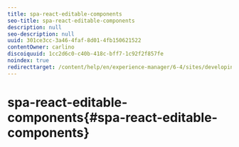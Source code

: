 ```yaml
---
title: spa-react-editable-components
seo-title: spa-react-editable-components
description: null
seo-description: null
uuid: 301ce3cc-3a46-4faf-8d01-4fb150621522
contentOwner: carlino
discoiquuid: 1cc2d6c0-c40b-418c-bff7-1c92f2f857fe
noindex: true
redirecttarget: /content/help/en/experience-manager/6-4/sites/developing/using/reference-materials
---
```


# spa-react-editable-components{#spa-react-editable-components}

